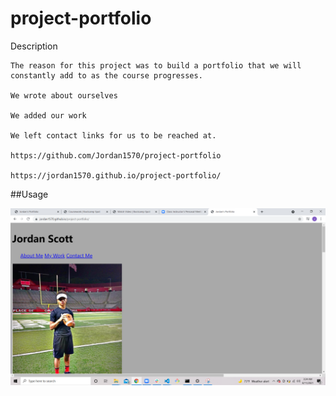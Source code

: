 # project-portfolio

Description 

    The reason for this project was to build a portfolio that we will constantly add to as the course progresses.

    We wrote about ourselves

    We added our work

    We left contact links for us to be reached at. 

    https://github.com/Jordan1570/project-portfolio

    https://jordan1570.github.io/project-portfolio/

##Usage
    
![Screenshot of Portfolio Webpage](portfolio-webpage-screenshot.png)
